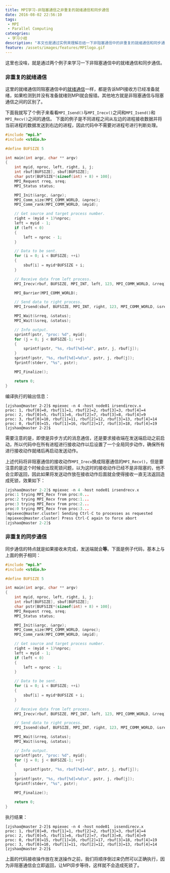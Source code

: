 ```yaml
---
title: MPI学习-非阻塞通信之非重复的就绪通信和同步通信
date: 2016-08-02 22:56:10
tags:
 - MPI
 - Parallel Computing
cateogries:
 - 学习小结
description: "本文也是通过实例来理解总结一下非阻塞通信中的非重复的就绪通信和同步通信模式。"
feature: /assets/images/features/MPIlogo.gif
---
```

这里也没啥，就是通过两个例子来学习一下非阻塞通信中的就绪通信和同步通信。

### 非重复的就绪通信
这里的就绪通信同阻塞通信中的[就绪通信](http://ipytlab.com/2016/07/08/MPI%E5%AD%A6%E4%B9%A0-%E9%98%BB%E5%A1%9E%E9%80%9A%E4%BF%A1%E4%B9%8B%E5%B0%B1%E7%BB%AA%E9%80%9A%E4%BF%A1%E6%A8%A1%E5%BC%8F%E5%92%8C%E5%90%8C%E6%AD%A5%E9%80%9A%E4%BF%A1%E6%A8%A1%E5%BC%8F/)一样，都是告诉MPI接收方已经准备就绪，如果检测到并没有准备就绪则MPI就会报错。其他地方就是非阻塞通信与阻塞通信之间的区别了。

下面我就写了个例子来看看`MPI_Isend()`与`MPI_Irecv()`之间和`MPI_Isend()`和`MPI_Recv()`之间的通信。
下面的例子是不同进程之间从左边的进程接收数据并将当前进程的数据发送到右边的进程，因此代码中不需要对进程号进行判断处理。
<!-- more -->
``` C
#include "mpi.h"
#include <stdio.h>

#define BUFSIZE 5

int main(int argc, char ** argv)
{
    int myid, nproc, left, right, i, j;
    int rbuf[BUFSIZE], sbuf[BUFSIZE];
    char pstr[BUFSIZE*(sizeof(int) + 8) + 100];
    MPI_Request rreq, sreq;
    MPI_Status status;

    MPI_Init(&argc, &argv);
    MPI_Comm_size(MPI_COMM_WORLD, &nproc);
    MPI_Comm_rank(MPI_COMM_WORLD, &myid);

    // Get source and target process number.
    right = (myid + 1)%nproc;
    left = myid - 1;
    if (left < 0)
    {
        left = nproc - 1;
    }

    // Data to be sent.
    for (i = 0; i < BUFSIZE; ++i)
    {
        sbuf[i] = myid*BUFSIZE + i;
    }

    // Receive data from left process.
    MPI_Irecv(rbuf, BUFSIZE, MPI_INT, left, 123, MPI_COMM_WORLD, &rreq);

    MPI_Barrier(MPI_COMM_WORLD);

    // Send data to right process.
    MPI_Irsend(sbuf, BUFSIZE, MPI_INT, right, 123, MPI_COMM_WORLD, &sreq);

    MPI_Wait(&rreq, &status);
    MPI_Wait(&sreq, &status);

    // Info output.
    sprintf(pstr, "proc: %d", myid);
    for (j = 0; j < BUFSIZE-1; ++j)
    {
        sprintf(pstr, "%s, rbuf[%d]=%d", pstr, j, rbuf[j]);
    }
    sprintf(pstr, "%s, rbuf[%d]=%d\n", pstr, j, rbuf[j]);
    fprintf(stderr, "%s", pstr);

    MPI_Finalize();

    return 0;
}
```
编译执行的输出信息：
``` shell
[zjshao@master 2-2]$ mpiexec -n 4 -host node01 irsendirecv.x 
proc: 1, rbuf[0]=0, rbuf[1]=1, rbuf[2]=2, rbuf[3]=3, rbuf[4]=4
proc: 2, rbuf[0]=5, rbuf[1]=6, rbuf[2]=7, rbuf[3]=8, rbuf[4]=9
proc: 3, rbuf[0]=10, rbuf[1]=11, rbuf[2]=12, rbuf[3]=13, rbuf[4]=14
proc: 0, rbuf[0]=15, rbuf[1]=16, rbuf[2]=17, rbuf[3]=18, rbuf[4]=19
[zjshao@master 2-2]$
```
需要注意的是，即使是异步方式的消息通信，还是要求接收端在发送端启动之前启动，所以代码中在所有进程进行接收动作以后设置了一个全局同步动作，确保所有进行接收动作就绪后再启动发送动作。

上述代码将非阻塞通信的接收动作`MPI_Irecv`换成阻塞通信的`MPI_Recv()`，但是要注意的是这个时候会出现死锁问题，以为这时的接收动作已经不是非阻塞的，他不会立即返回，因此如果将发送动作放在接收动作后面就会使得接收一直无法返回造成死锁，效果如下：
``` C
[zjshao@master 2-2]$ mpiexec -n 4 -host node01 irsendrecv.x 
proc:1 trying MPI_Recv from proc:0...
proc:2 trying MPI_Recv from proc:1...
proc:3 trying MPI_Recv from proc:2...
proc:0 trying MPI_Recv from proc:3...
[mpiexec@master.cluster] Sending Ctrl-C to processes as requested
[mpiexec@master.cluster] Press Ctrl-C again to force abort
[zjshao@master 2-2]$
```

### 非重复的同步通信
同步通信的特点就是如果接收未完成，发送端就会**等**。下面是例子代码，基本上与上面的例子相同：
``` C
#include "mpi.h"
#include <stdio.h>

#define BUFSIZE 5

int main(int argc, char ** argv)
{
    int myid, nproc, left, right, i, j;
    int rbuf[BUFSIZE], sbuf[BUFSIZE];
    char pstr[BUFSIZE*(sizeof(int) + 8) + 100];
    MPI_Request rreq, sreq;
    MPI_Status status;

    MPI_Init(&argc, &argv);
    MPI_Comm_size(MPI_COMM_WORLD, &nproc);
    MPI_Comm_rank(MPI_COMM_WORLD, &myid);

    // Get source and target process number.
    right = (myid + 1)%nproc;
    left = myid - 1;
    if (left < 0)
    {
        left = nproc - 1;
    }

    // Data to be sent.
    for (i = 0; i < BUFSIZE; ++i)
    {
        sbuf[i] = myid*BUFSIZE + i;
    }

    // Receive data from left process.
    MPI_Irecv(rbuf, BUFSIZE, MPI_INT, left, 123, MPI_COMM_WORLD, &rreq);

    // Send data to right process.
    MPI_Issend(sbuf, BUFSIZE, MPI_INT, right, 123, MPI_COMM_WORLD, &sreq);

    MPI_Wait(&rreq, &status);
    MPI_Wait(&sreq, &status);

    // Info output.
    sprintf(pstr, "proc: %d", myid);
    for (j = 0; j < BUFSIZE-1; ++j)
    {
        sprintf(pstr, "%s, rbuf[%d]=%d", pstr, j, rbuf[j]);
    }
    sprintf(pstr, "%s, rbuf[%d]=%d\n", pstr, j, rbuf[j]);
    fprintf(stderr, "%s", pstr);

    MPI_Finalize();

    return 0;
}
```
执行结果：
``` shell
[zjshao@master 2-2]$ mpiexec -n 4 -host node01  issendirecv.x
proc: 1, rbuf[0]=0, rbuf[1]=1, rbuf[2]=2, rbuf[3]=3, rbuf[4]=4
proc: 2, rbuf[0]=5, rbuf[1]=6, rbuf[2]=7, rbuf[3]=8, rbuf[4]=9
proc: 0, rbuf[0]=15, rbuf[1]=16, rbuf[2]=17, rbuf[3]=18, rbuf[4]=19
proc: 3, rbuf[0]=10, rbuf[1]=11, rbuf[2]=12, rbuf[3]=13, rbuf[4]=14
[zjshao@master 2-2]$
```
上面的代码接收操作放在发送操作之前，我们将顺序倒过来仍然可以正确执行，因为非阻塞通信会立即返回，让MPI异步等待，这样就不会造成死锁了。
